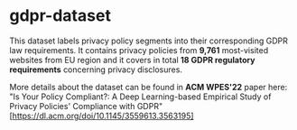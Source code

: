 # gdpr-dataset
This dataset labels privacy policy segments into their corresponding GDPR law requirements. It contains privacy policies from **9,761** most-visited websites from EU region and it covers in total **18 GDPR regulatory requirements** concerning privacy disclosures.

More details about the dataset can be found in **ACM WPES'22** paper here: "Is Your Policy Compliant?: A Deep Learning-based Empirical Study of Privacy Policies' Compliance with GDPR" [https://dl.acm.org/doi/10.1145/3559613.3563195]
